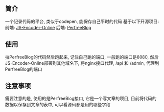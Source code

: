 ## 简介
一个记录代码的平台, 类似于codepen, 能保存自己平时的代码
基于以下开源项目: 
前端: [JS-Encoder-Online](https://github.com/JS-Encoder/JS-Encoder-Online)
后端: [PerfreeBlog](https://github.com/perfree/PerfreeBlog)

## 使用
拉PerfreeBlog的代码然后跑起来, 记住自己跑的端口, 一般跑的端口是8080, 然后JS-Encoder-Online部署到其他域名下, 将nginx接口代理, /api 和 /admin, 代理到PerfreeBlog的端口

## 注意事项
需要注意的是, 使用的是PerfreeBlog接口, 它是一个写文章的项目, 目前将代码的数据以保存到文章的表中, 可以看源码都是用的哪些字段